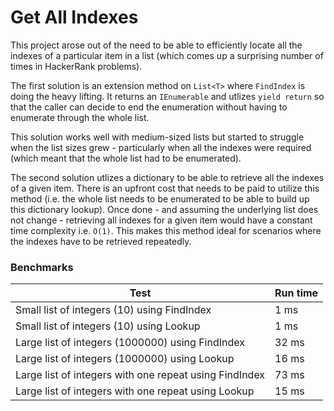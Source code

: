 # Get All Indexes

This project arose out of the need to be able to efficiently locate all the indexes of a particular item in a list (which comes up a surprising number of times in HackerRank problems).

The first solution is an extension method on `List<T>` where `FindIndex` is doing the heavy lifting. It returns an `IEnumerable` and utlizes `yield return` so that the caller can decide to end the enumeration without having to enumerate through the whole list.

This solution works well with medium-sized lists but started to struggle when the list sizes grew - particularly when all the indexes were required (which meant that the whole list had to be enumerated).

The second solution utlizes a dictionary to be able to retrieve all the indexes of a given item. There is an upfront cost that needs to be paid to utilize this method (i.e. the whole list needs to be enumerated to be able to build up this dictionary lookup). Once done - and assuming the underlying list does not change - retrieving all indexes for a given item would have a constant time complexity i.e. `O(1)`. This makes this method ideal for scenarios where the indexes have to be retrieved repeatedly.

### Benchmarks

| Test                                        | Run time |
|---------------------------------------------| ---------|
| Small list of integers (10) using FindIndex | 1 ms |
| Small list of integers (10) using Lookup | 1 ms |
| Large list of integers (1000000) using FindIndex | 32 ms |
| Large list of integers (1000000) using Lookup | 16 ms |
| Large list of integers with one repeat using FindIndex | 73 ms |
| Large list of integers with one repeat using Lookup | 15 ms |